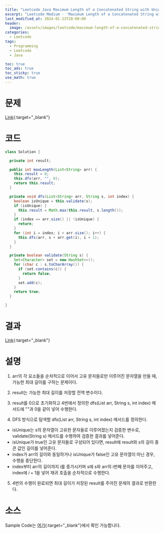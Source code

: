 ```yaml
---
title: "Leetcode Java Maximum Length of a Concatenated String with Unique Characters"
excerpt: "Leetcode Medium - 'Maximum Length of a Concatenated String with Unique Characters' 문제 Java 풀이"
last_modified_at: 2024-01-23T20:00:00
header:
  image: /assets/images/leetcode/maximum-length-of-a-concatenated-string-with-unique-character.png
categories:
  - Leetcode
tags:
  - Programming
  - Leetcode
  - Java

toc: true
toc_ads: true
toc_sticky: true
use_math: true
---
```

# 문제
[Link](https://leetcode.com/problems/maximum-length-of-a-concatenated-string-with-unique-characters){:target="_blank"}

# 코드
```java
class Solution {

  private int result;

  public int maxLength(List<String> arr) {
    this.result = 0;
    this.dfs(arr, "", 0);
    return this.result;
  }

  private void dfs(List<String> arr, String s, int index) {
    boolean isUnique = this.validate(s);
    if (isUnique) {
      this.result = Math.max(this.result, s.length());
    }
    if (index == arr.size() || !isUnique) {
      return;
    }
    for (int i = index; i < arr.size(); i++) {
      this.dfs(arr, s + arr.get(i), i + 1);
    }
  }

  private boolean validate(String s) {
    Set<Character> set = new HashSet<>();
    for (char c : s.toCharArray()) {
      if (set.contains(c)) {
        return false;
      }
      set.add(c);
    }
    return true;
  }

}
```

# 결과
[Link](https://leetcode.com/problems/maximum-length-of-a-concatenated-string-with-unique-characters/submissions/1154513348/){:target="_blank"}

# 설명
1. arr의 각 요소들을 순차적으로 이어서 고유 문자들로만 이루어진 문자열을 만들 때, 가능한 최대 길이를 구하는 문제이다.

2. result는 가능한 최대 길이를 저장할 전역 변수이다.

3. result를 0으로 초기화하고 4번에서 정의한 dfs(List<String> arr, String s, int index) 메서드에 ""과 0을 같이 넣어 수행한다.

4. DFS 방식으로 탐색할 dfs(List<String> arr, String s, int index) 메서드를 정의한다.
- isUnique는 s의 문자열이 고유한 문자들로 이루어졌는지 검증한 변수로, validate(String s) 메서드를 수행하여 검증한 결과를 넣어준다.
- isUnique가 true인 고유 문자들로 구성되어 있다면, result에 result와 s의 길이 중 큰 값인 길이를 넣어준다.
- index가 arr의 길이와 동일하거나 isUnique가 false인 고유 문자열이 아닌 경우, 수행을 중단한다.
- index부터 arr의 길이까지 i를 증가시키며 s에 s와 arr의 i번째 문자를 이어주고, index에 $i + 1$을 넣어 재귀 호출을 순차적으로 수행한다.

5. 4번의 수행이 완료되면 최대 길이가 저장된 result를 주어진 문제의 결과로 반환한다.

# 소스
Sample Code는 [여기](https://github.com/GracefulSoul/leetcode/blob/master/src/main/java/gracefulsoul/problems/MaximumLengthOfAConcatenatedStringwithUniqueCharacters.java){:target="_blank"}에서 확인 가능합니다.